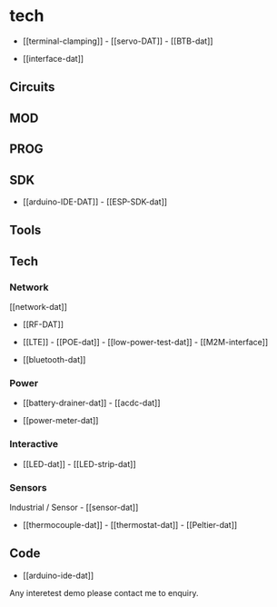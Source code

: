 
# tech 

- [[terminal-clamping]] - [[servo-DAT]] - [[BTB-dat]]

- [[interface-dat]]


## Circuits 

## MOD

## PROG

## SDK
- [[arduino-IDE-DAT]] - [[ESP-SDK-dat]]


## Tools


## Tech

### Network
[[network-dat]]

- [[RF-DAT]]

- [[LTE]] - [[POE-dat]] - [[low-power-test-dat]] - [[M2M-interface]]

- [[bluetooth-dat]]


### Power 

- [[battery-drainer-dat]] - [[acdc-dat]]

- [[power-meter-dat]]


### Interactive

- [[LED-dat]] - [[LED-strip-dat]]

### Sensors 
Industrial / Sensor - [[sensor-dat]]

- [[thermocouple-dat]] - [[thermostat-dat]] - [[Peltier-dat]]



## Code 
- [[arduino-ide-dat]]



Any interetest demo please contact me to enquiry.
